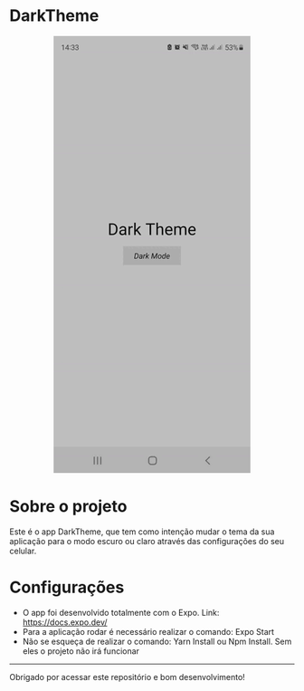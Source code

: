 <h1>DarkTheme</h1>

<div align="center">
<img src='./.github/assets/darktheme.gif' width='348' height='772' />
</div>

<h1>Sobre o projeto</h1>

<p>Este é o app DarkTheme, que tem como intenção mudar o tema da sua aplicação para o modo escuro ou claro através das configurações do seu celular.</p>

<h1>Configurações</h1>

<ul>
<li>O app foi desenvolvido totalmente com o Expo. Link: <a href='https://docs.expo.dev/'>https://docs.expo.dev/</a></li>
<li>Para a aplicação rodar é necessário realizar o comando: Expo Start</li>
<li>Não se esqueça de realizar o comando: Yarn Install ou Npm Install. Sem eles o projeto não irá funcionar</li>
</ul>

<hr>
<p>Obrigado por acessar este repositório e bom desenvolvimento!</p>

